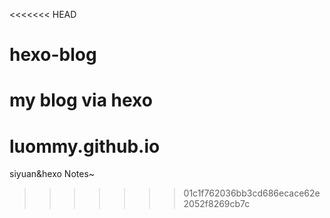 <<<<<<< HEAD
# hexo-blog

my blog via hexo
=======
# luommy.github.io
siyuan&amp;hexo Notes~
>>>>>>> 01c1f762036bb3cd686ecace62e2052f8269cb7c
